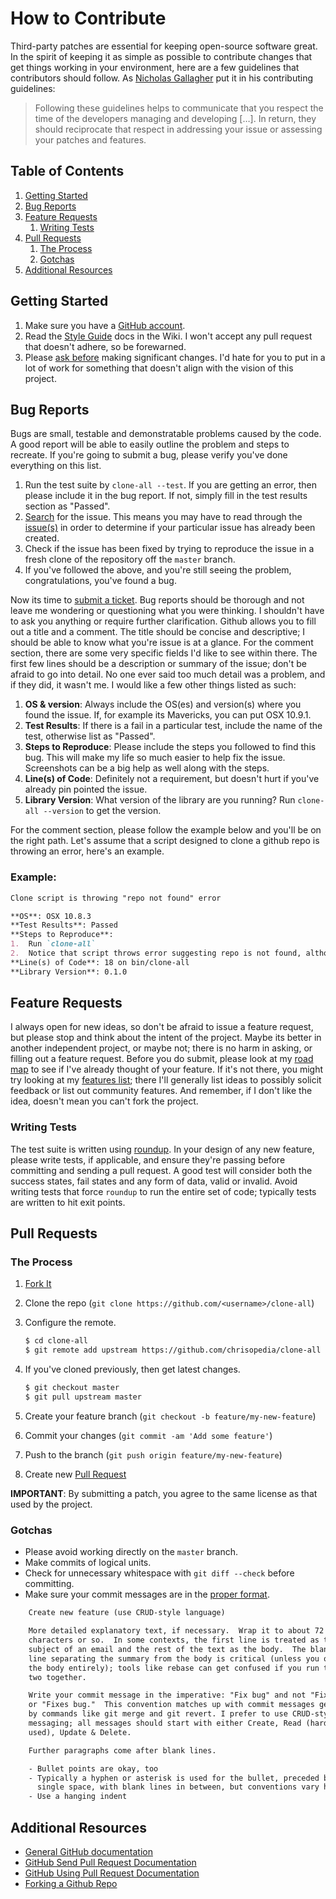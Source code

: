 # How to Contribute

Third-party patches are essential for keeping open-source software great. In the spirit of keeping it as simple as possible to contribute changes that get things working in your environment, here are a few guidelines that contributors should follow.  As [Nicholas Gallagher](http://github.com/necolas/normalize.css/blob/master/CONTRIBUTING.md) put it in his contributing guidelines:

> Following these guidelines helps to communicate that you respect the
> time of the developers managing and developing […]. In return, they
> should reciprocate that respect in addressing your issue or
> assessing your patches and features.

## Table of Contents

1. [Getting Started](#getting-started)
2. [Bug Reports](#bug-reports)
3. [Feature Requests](#feature-requests)
    1. [Writing Tests](#writing-tests)
4. [Pull Requests](#pull-requests)
    1. [The Process](#the-process)
    2. [Gotchas](#gotchas)
5. [Additional Resources](#additional-resources)

## Getting Started

1. Make sure you have a [GitHub account](https://github.com/signup/free).
2. Read the [Style Guide](https://github.com/chrisopedia/clone-all/wiki/Style-Guide) docs in the Wiki.  I won't accept any pull request that doesn't adhere, so be forewarned.
3. Please [ask before](https://twitter.com/chrisOHpedia) making significant changes.  I'd hate for you to put in a lot of work for something that doesn't align with the vision of this project.

## Bug Reports

Bugs are small, testable and demonstratable problems caused by the code.  A good report will be able to easily outline the problem and steps to recreate.  If you're going to submit a bug, please verify you've done everything on this list.

1. Run the test suite by `clone-all --test`. If you are getting an error, then please include it in the bug report.  If not, simply fill in the test results section as "Passed".
2. [Search](https://github.com/chrisopedia/clone-all/search) for the issue.  This means you may have to read through the [issue(s)](https://github.com/chrisopedia/clone-all/issues) in order to determine if your particular issue has already been created.
3. Check if the issue has been fixed by trying to reproduce the issue in a fresh clone of the repository off the `master` branch.
4. If you've followed the above, and you're still seeing the problem, congratulations, you've found a bug.

Now its time to [submit a ticket](https://github.com/chrisopedia/clone-all/issues/new).  Bug reports should be thorough and not leave me wondering or questioning what you were thinking.  I shouldn't have to ask you anything or require further clarification.  Github allows you to fill out a title and a comment.  The title should be concise and descriptive; I should be able to know what you're issue is at a glance.  For the comment section, there are some very specific fields I'd like to see within there.  The first few lines should be a description or summary of the issue; don't be afraid to go into detail.  No one ever said too much detail was a problem, and if they did, it wasn't me.  I would like a few other things listed as such:

1. **OS & version**: Always include the OS(es) and version(s) where you found the issue.  If, for example its Mavericks, you can put OSX 10.9.1.
2. **Test Results**: If there is a fail in a particular test, include the name of the test, otherwise list as "Passed".
3. **Steps to Reproduce**: Please include the steps you followed to find this bug.  This will make my life so much easier to help fix the issue.  Screenshots can be a big help as well along with the steps.
4. **Line(s) of Code**: Definitely not a requirement, but doesn't hurt if you've already pin pointed the issue.
5. **Library Version**: What version of the library are you running? Run `clone-all --version` to get the version.

For the comment section, please follow the example below and you'll be on the right path.  Let's assume that a script designed to clone a github repo is throwing an error, here's an example.

### Example:

```markdown
Clone script is throwing "repo not found" error

**OS**: OSX 10.8.3
**Test Results**: Passed
**Steps to Reproduce**:
1.  Run `clone-all`
2.  Notice that script throws error suggesting repo is not found, although repo is on http://github.com/chrisopedia/clone-all
**Line(s) of Code**: 18 on bin/clone-all
**Library Version**: 0.1.0
```

## Feature Requests

I always open for new ideas, so don't be afraid to issue a feature request, but please stop and think about the intent of the project.  Maybe its better in another independent project, or maybe not; there is no harm in asking, or filling out a feature request.  Before you do submit, please look at my [road map](https://github.com/chrisopedia/clone-all/wiki/Road-Map) to see if I've already thought of your feature.  If it's not there, you might try looking at my [features list](https://github.com/chrisopedia/clone-all/wiki/Features); there I'll generally list ideas to possibly solicit feedback or list out community features.  And remember, if I don't like the idea, doesn't mean you can't fork the project.

### Writing Tests

The test suite is written using [roundup](http://bmizerany.github.io/roundup/).  In your design of any new feature, please write tests, if applicable, and ensure they're passing before committing and sending a pull request. A good test will consider both the success states, fail states and any form of data, valid or invalid. Avoid writing tests that force `roundup` to run the entire set of code; typically tests are written to hit exit points.

## Pull Requests

### The Process
1. [Fork It](https://github.com/chrisopedia/clone-all/fork)
2. Clone the repo (`git clone https://github.com/<username>/clone-all`)
3. Configure the remote.

    ```bash
    $ cd clone-all
    $ git remote add upstream https://github.com/chrisopedia/clone-all
    ```

4. If you've cloned previously, then get latest changes.

    ```bash
    $ git checkout master
    $ git pull upstream master
    ```

5. Create your feature branch (`git checkout -b feature/my-new-feature`)
3. Commit your changes (`git commit -am 'Add some feature'`)
4. Push to the branch (`git push origin feature/my-new-feature`)
5. Create new [Pull Request](https://github.com/chrisopedia/clone-all/compare)

**IMPORTANT**: By submitting a patch, you agree to the same license as that used by the project.

### Gotchas
- Please avoid working directly on the `master` branch.
- Make commits of logical units.
- Check for unnecessary whitespace with `git diff --check` before committing.
- Make sure your commit messages are in the [proper format](http://tbaggery.com/2008/04/19/a-note-about-git-commit-messages.html).

```diff
    Create new feature (use CRUD-style language)

    More detailed explanatory text, if necessary.  Wrap it to about 72
    characters or so.  In some contexts, the first line is treated as the
    subject of an email and the rest of the text as the body.  The blank
    line separating the summary from the body is critical (unless you omit
    the body entirely); tools like rebase can get confused if you run the
    two together.

    Write your commit message in the imperative: "Fix bug" and not "Fixed bug"
    or "Fixes bug."  This convention matches up with commit messages generated
    by commands like git merge and git revert. I prefer to use CRUD-style
    messaging; all messages should start with either Create, Read (hardly ever
    used), Update & Delete.

    Further paragraphs come after blank lines.

    - Bullet points are okay, too
    - Typically a hyphen or asterisk is used for the bullet, preceded by a
      single space, with blank lines in between, but conventions vary here
    - Use a hanging indent
```

## Additional Resources

- [General GitHub documentation](http://help.github.com/)
- [GitHub Send Pull Request Documentation](http://help.github.com/send-pull-requests/)
- [GitHub Using Pull Request Documentation](https://help.github.com/articles/using-pull-requests/)
- [Forking a Github Repo](http://help.github.com/fork-a-repo/)
